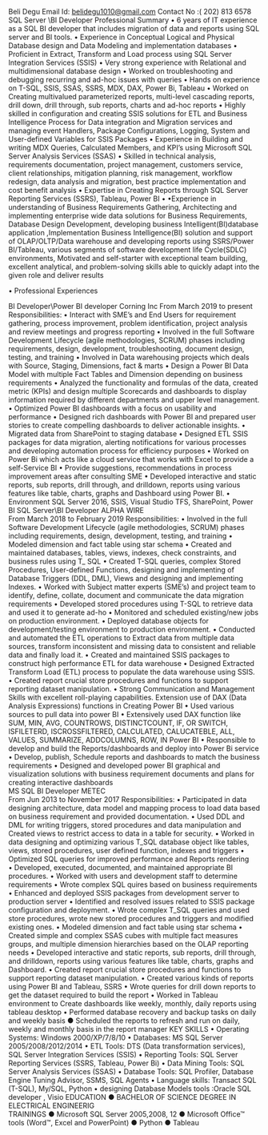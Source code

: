 Beli Degu 
Email Id: belidegu1010@gmail.com
Contact No :( 202) 813 6578    
SQL Server \BI Developer
Professional Summary 
•	6 years of IT experience as a SQL BI developer that includes migration of data and reports using SQL server and BI tools.
•	Experience in Conceptual Logical and Physical Database design and Data Modeling and implementation databases
•	Proficient in Extract, Transform and Load process using SQL Server Integration Services (SSIS)
•	Very strong experience with Relational and multidimensional database design 
•	Worked on troubleshooting and debugging recurring and ad-hoc issues with queries
•	Hands on experience on T-SQL, SSIS, SSAS, SSRS, MDX, DAX, Power Bi, Tableau
•	Worked on Creating multivalued parameterized reports, multi-level cascading reports, drill down, drill through, sub reports, charts and ad-hoc reports 
•	Highly skilled in configuration and creating SSIS solutions for ETL and Business Intelligence Process for Data integration and Migration services and managing event Handlers, Package Configurations, Logging, System and User-defined Variables for SSIS Packages
•	Experience in Building and writing MDX Queries, Calculated Members, and KPI’s using Microsoft SQL Server Analysis Services (SSAS)
•	Skilled in technical analysis, requirements documentation, project management, customers service, client relationships, mitigation planning, risk management, workflow redesign, data analysis and migration, best practice implementation and cost benefit analysis
•	Expertise in Creating Reports through SQL Server Reporting Services (SSRS), Tableau, Power BI
•	•Experience in understanding of Business Requirements Gathering, Architecting and implementing enterprise wide data solutions for Business Requirements, Database Design Development, developing business Intelligent(BI)database application ,Implementation Business Intelligence(BI) solution and support of OLAP/OLTP/Data warehouse and developing reports using SSRS/Power BI/Tableau, various segments of software development life Cycle(SDLC) environments, Motivated and self-starter with exceptional team building, excellent analytical, and problem-solving skills able to quickly adapt into the given role and deliver results

•	Professional Experiences
 
BI Developer\Power BI developer
Corning Inc
From March 2019 to present
Responsibilities:
•	Interact with SME’s and End Users for requirement gathering, process improvement, problem identification, project analysis and review meetings and progress reporting
•	Involved in the full Software Development Lifecycle (agile methodologies, SCRUM) phases including requirements, design, development, troubleshooting, document design, testing, and training
•	Involved in Data warehousing projects which deals with Source, Staging, Dimensions, fact & marts
•	Design a Power BI Data Model with multiple Fact Tables and Dimension depending on business requirements 
•	Analyzed the functionality and formulas of the data, created metric (KPIs) and design multiple Scorecards and dashboards to display information required by different departments and upper level management. 
•	Optimized Power BI dashboards with a focus on usability and performance 
•	Designed rich dashboards with Power BI and prepared user stories to create compelling dashboards to deliver actionable insights.
•	Migrated data from SharePoint to staging database 
•	Designed ETL SSIS packages for data migration, alerting notifications for various processes and developing automation process for efficiency purposes
•	Worked on Power Bi which acts like a cloud service that works with Excel to provide a self-Service BI
•	Provide suggestions, recommendations in process improvement areas after consulting SME
•	Developed interactive and static reports, sub reports, drill through, and drilldown, reports using various features like table, charts, graphs and Dashboard using Power BI.
•	Environment SQL Server 2016, SSIS, Visual Studio TFS, SharePoint, Power BI
SQL Server\BI Developer
ALPHA WIRE                     
From March 2018 to February  2019
Responsibilities: 
•	Involved in the full Software Development Lifecycle (agile methodologies, SCRUM) phases including requirements, design, development, testing, and training
•	Modeled dimension and fact table using star schema
•	Created and maintained databases, tables, views, indexes, check constraints, and business rules using T_ SQL
•	Created T-SQL queries, complex Stored Procedures, User-defined Functions, designing and implementing of Database Triggers (DDL, DML), Views and designing and implementing Indexes.
•	Worked with Subject matter experts (SME’s) and project team to identify, define, collate, document and communicate the data migration requirements
•	Developed stored procedures using T-SQL to retrieve data and used it to generate ad-ho
•	Monitored and scheduled existing/new jobs on production environment.
•	Deployed database objects for development/testing environment to production environment.
•	Conducted and automated the ETL operations to Extract data from multiple data sources, transform inconsistent and missing data to consistent and reliable data and finally load it.
•	Created and maintained SSIS packages to construct high performance ETL for data warehouse
•	Designed Extracted Transform Load (ETL) process to populate the data warehouse using SSIS.
•	Created report crucial store procedures and functions to support reporting dataset manipulation.
•	Strong Communication and Management Skills with excellent roll-playing capabilities. Extension use of DAX (Data Analysis Expressions) functions in Creating Power BI
•	Used various sources to pull data into power BI
•	Extensively used DAX function like SUM, MIN, AVG, COUNTROWS, DISTINCTCOUNT, IF, OR SWITCH, ISFILETERD, ISCROSSFILTERED, CALCULATED, CALUCATEBLE, ALL, VALUES, SUMMARIZE, ADDCOLUMNS, ROW, IN Power BI
•	Responsible to develop and build the Reports/dashboards and deploy into Power Bi service 
•	Develop, publish, Schedule reports and dashboards to match the business requirements
•	Designed and developed power BI graphical and visualization solutions with business requirement documents and plans for creating interactive dashboards                                
MS SQL BI Developer
 METEC  
 From Jun 2013 to November 2017
Responsibilities: 
•	Participated in data designing architecture, data model and mapping process to load data based on business requirement and provided documentation.
•	Used DDL and DML for writing triggers, stored procedures and data manipulation and Created views to restrict access to data in a table for security. 
•	Worked in data designing and optimizing various T_SQL database object like tables, views, stored procedures, user defined function, indexes and triggers
•	Optimized SQL queries for improved performance and Reports rendering  
•	Developed, executed, documented, and maintained appropriate BI procedures.
•	Worked with users and development staff to determine requirements
•	Wrote complex SQL quires based on business requirements 
•	Enhanced and deployed SSIS packages from development server to production server
•	Identified and resolved issues related to SSIS package configuration and deployment.
•	Wrote complex T_SQL queries and used store procedures, wrote new stored procedures and triggers and modified existing ones.
•	Modeled dimension and fact table using star schema
•	Created simple and complex SSAS cubes with multiple fact measures groups, and multiple dimension hierarchies based on the OLAP reporting needs
•	Developed interactive and static reports, sub reports, drill through, and drilldown, reports using various features like table, charts, graphs and Dashboard.
•	Created report crucial store procedures and functions to support reporting dataset manipulation.
•	Created various kinds of reports using Power BI and Tableau, SSRS 
•	Wrote queries for drill down reports to get the dataset required to build the report
•	Worked in Tableau environment to Create dashboards like weekly, monthly, daily reports using tableau desktop 
•	Performed database recovery and backup tasks on daily and weekly basis
●	Scheduled the reports to refresh and run on daily, weekly and monthly basis in the report manager
KEY SKILLS
•	Operating Systems:     Windows 2000/XP/7/8/10
•	Databases: 	        MS SQL Server 2005/2008/2012/2014
•	ETL Tools: 	        DTS (Data transformation services), SQL Server Integration Services (SSIS)
•	Reporting Tools:         SQL Server Reporting Services (SSRS, Tableau, Power Bi)
•	Data Mining Tools:     SQL Server Analysis Services (SSAS)
•	Database Tools: SQL Profiler, Database Engine Tuning Advisor, SSMS, SQL Agents
•	Language skills: Transact SQL (T-SQL), My/SQL, Python
•	designing Database Models tools :Oracle SQL developer , Visio
EDUCATION
●	BACHELOR OF SCIENCE DEGREE IN ELECTRICAL ENGINEERIG  
TRAININGS
●	Microsoft SQL Server 2005,2008, 12
●	Microsoft Office™ tools (Word™, Excel and PowerPoint)
●	Python
●	Tableau

